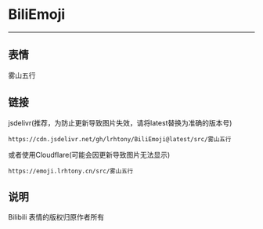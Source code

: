 # BiliEmoji
---
## 表情
雾山五行
## 链接
jsdelivr(推荐，为防止更新导致图片失效，请将latest替换为准确的版本号)
```
https://cdn.jsdelivr.net/gh/lrhtony/BiliEmoji@latest/src/雾山五行
```
或者使用Cloudflare(可能会因更新导致图片无法显示)
```
https://emoji.lrhtony.cn/src/雾山五行
```
## 说明
Bilibili 表情的版权归原作者所有
